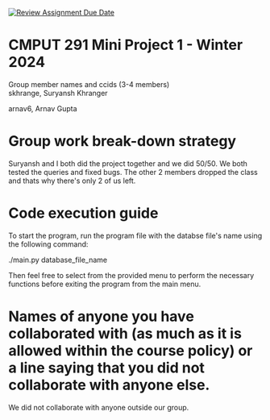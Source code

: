 [![Review Assignment Due Date](https://classroom.github.com/assets/deadline-readme-button-24ddc0f5d75046c5622901739e7c5dd533143b0c8e959d652212380cedb1ea36.svg)](https://classroom.github.com/a/50dc0VUx)
# CMPUT 291 Mini Project 1 - Winter 2024  
Group member names and ccids (3-4 members)  
skhrange, Suryansh Khranger 

arnav6, Arnav Gupta 
  
# Group work break-down strategy
Suryansh and I both did the project together and we did 50/50. We both tested the queries and fixed bugs. The other 2 members dropped the class and thats why there's only 2 of us left.

# Code execution guide
To start the program, run the program file with the databse file's name using the following command:

./main.py database_file_name

Then feel free to select from the provided menu to perform the necessary functions before exiting the program from the main menu.


# Names of anyone you have collaborated with (as much as it is allowed within the course policy) or a line saying that you did not collaborate with anyone else.  
We did not collaborate with anyone outside our group.
